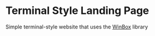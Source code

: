 # Terminal Style Landing Page

Simple terminal-style website that uses the [WinBox](https://github.com/nextapps-de/winbox) library
